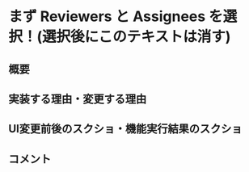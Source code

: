 # まず Reviewers と Assignees を選択！(選択後にこのテキストは消す)

## 概要

## 実装する理由・変更する理由

## UI変更前後のスクショ・機能実行結果のスクショ
<!-- 
|  変更前のスクショ  |  変更後のスクショ  |
| ---- | ---- |
|  TD  |  TD  |
|  TD  |  TD  |
-->

## コメント

